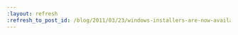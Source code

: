 ```yaml
---
:layout: refresh
:refresh_to_post_id: /blog/2011/03/23/windows-installers-are-now-available
---
```

